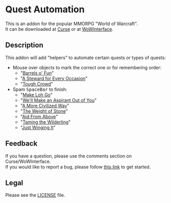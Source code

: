 # Quest Automation

This is an addon for the popular MMORPG "World of Warcraft".  
It can be downloaded at [Curse](https://www.curseforge.com/wow/addons/quest-automation) or at [WoWInterface](//wowinterface.com/downloads/info26142).

## Description

This addon will add "helpers" to automate certain quests or types of quests:

- Mouse over objects to mark the correct one or for remembering order:
	- "[Barrels o' Fun](https://www.wowhead.com/search?q=barrels+o%27+fun)"
	- "[A Steward for Every Occasion](https://www.wowhead.com/quest=60565)"
	- "[Tough Crowd](https://www.wowhead.com/quest=60739)"
- Spam <kbd>SpaceBar</kbd> to finish:
	- "[Make Loh Go](https://www.wowhead.com/search?q=Make+Loh+Go)"
	- "[We'll Make an Aspirant Out of You](https://www.wowhead.com/quest=59585)"
	- "[A More Civilized Way](https://ptr.wowhead.com/quest=64271)"
	- "[The Weight of Stone](https://www.wowhead.com/quest=64018)"
	- "[Aid From Above](https://www.wowhead.com/quest=60657)"
	- "[Taming the Wilderling](https://www.wowhead.com/npc=180014)"
	- "[Just Winging It](https://www.wowhead.com/quest=61540)"

## Feedback

If you have a question, please use the comments section on Curse/WoWInterface.  
If you would like to report a bug, please follow [this link](https://github.com/p3lim-wow/QuestAutomation/issues?q=) to get started.

## Legal

Please see the [LICENSE](https://github.com/p3lim-wow/QuestAutomation/blob/master/LICENSE.txt) file.
